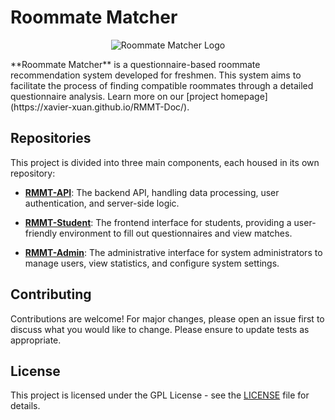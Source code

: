 # Roommate Matcher

<p align="center">
  <img src="https://xavier-xuan.github.io/RMMT-Doc/logo.svg" alt="Roommate Matcher Logo">
</p>
**Roommate Matcher** is a questionnaire-based roommate recommendation system developed for freshmen. This system aims to facilitate the process of finding compatible roommates through a detailed questionnaire analysis. Learn more on our [project homepage](https://xavier-xuan.github.io/RMMT-Doc/).

## Repositories

This project is divided into three main components, each housed in its own repository:

- **[RMMT-API](https://github.com/Xavier-xuan/RMMT-API)**: The backend API, handling data processing, user authentication, and server-side logic.

- **[RMMT-Student](https://github.com/Xavier-xuan/RMMT-Student)**: The frontend interface for students, providing a user-friendly environment to fill out questionnaires and view matches.

- **[RMMT-Admin](https://github.com/Xavier-xuan/RMMT-Admin)**: The administrative interface for system administrators to manage users, view statistics, and configure system settings.

## Contributing

Contributions are welcome! For major changes, please open an issue first to discuss what you would like to change. Please ensure to update tests as appropriate.

## License

This project is licensed under the GPL License - see the [LICENSE](LICENSE.md) file for details.
